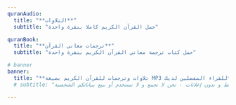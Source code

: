 ```yaml
---
quranAudio:
  title: "**التلاوات**"
  subtitle: "حمل القرآن الكريم كاملا بنقرة واحدة"

quranBook:
  title: "**ترجمات معاني القرآن**"
  subtitle: "حمل كتاب ترجمة معاني القرآن الكريم بنقرة واحدة"

# banner
banner:
  title: "**تلاوات وترجمات للقرآن الكريم بصيغة MP3 للقراء المفضلين لديك**"
  # subtitle: "موقعنا للقرآن فقط و بدون إعلانات - نحن لا نجمع و لا نستخدم أو نبيع ببياناتكم الشخصية."

---
```






